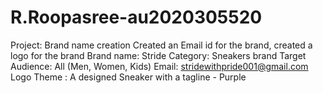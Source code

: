 # R.Roopasree-au2020305520
Project: Brand name creation
Created an Email id for the brand, created a logo for the brand
Brand name: Stride
Category: Sneakers brand
Target Audience: All (Men, Women, Kids)
Email: stridewithpride001@gmail.com
Logo Theme : A designed Sneaker with a tagline - Purple 
